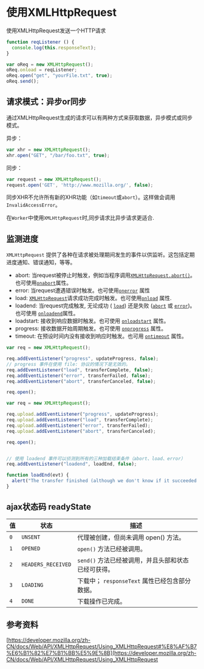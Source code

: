 # 使用XMLHttpRequest

使用XMLHttpRequest发送一个HTTP请求

```javascript
function reqListener () {
  console.log(this.responseText);
}

var oReq = new XMLHttpRequest();
oReq.onload = reqListener;
oReq.open("get", "yourFile.txt", true);
oReq.send();
```

## 请求模式：异步or同步

通过XMLHttpRequest生成的请求可以有两种方式来获取数据，异步模式或同步模式。

异步：

```javascript
var xhr = new XMLHttpRequest();
xhr.open("GET", "/bar/foo.txt", true);
```

同步：

```javascript
var request = new XMLHttpRequest();
request.open('GET', 'http://www.mozilla.org/', false); 
```

同步XHR不允许所有新的XHR功能（如`timeout`或`abort`）。这样做会调用`InvalidAccessError`。

在`Worker`中使用`XMLHttpRequest`时,同步请求比异步请求更适合.

## 监测进度

`XMLHttpRequest` 提供了各种在请求被处理期间发生的事件以供监听。这包括定期进度通知、错误通知，等等。

* abort: 当request被停止时触发，例如当程序调用[`XMLHttpRequest.abort()`](https://developer.mozilla.org/zh-CN/docs/Web/API/XMLHttpRequest/abort)。也可使用[`onabort`](https://developer.mozilla.org/zh-CN/docs/Web/API/XMLHttpRequestEventTarget/onabort)属性。
* error: 当request遭遇错误时触发。也可使用[`onerror`](https://developer.mozilla.org/zh-CN/docs/Web/API/XMLHttpRequestEventTarget/onerror) 属性
* load: [`XMLHttpRequest`](https://developer.mozilla.org/zh-CN/docs/Web/API/XMLHttpRequest)请求成功完成时触发。也可使用[`onload`](https://developer.mozilla.org/zh-CN/docs/Web/API/XMLHttpRequestEventTarget/onload) 属性.
* loadend: 当request完成触发, 无论成功 ( [`load`](https://developer.mozilla.org/zh-CN/docs/Web/API/XMLHttpRequest/load_event)) 还是失败 ([`abort`](https://developer.mozilla.org/zh-CN/docs/Web/API/XMLHttpRequest/abort_event) 或 [`error`](https://developer.mozilla.org/zh-CN/docs/Web/API/XMLHttpRequest/error_event))。也可使用 [`onloadend`](https://developer.mozilla.org/zh-CN/docs/Web/API/XMLHttpRequestEventTarget/onloadend)属性。
* loadstart: 接收到响应数据时触发。也可使用 [`onloadstart`](https://developer.mozilla.org/zh-CN/docs/Web/API/XMLHttpRequestEventTarget/onloadstart) 属性。
* progress: 接收数据开始周期触发。也可使用 [`onprogress`](https://developer.mozilla.org/zh-CN/docs/Web/API/XMLHttpRequestEventTarget/onprogress) 属性。
* timeout: 在预设时间内没有接收到响应时触发。也可用 [`ontimeout`](https://developer.mozilla.org/zh-CN/docs/Web/API/XMLHttpRequestEventTarget/ontimeout) 属性。

```javascript
var req = new XMLHttpRequest();

req.addEventListener("progress", updateProgress, false);
// progress 事件在使用 file: 协议的情况下是无效的。
req.addEventListener("load", transferComplete, false);
req.addEventListener("error", transferFailed, false);
req.addEventListener("abort", transferCanceled, false);

req.open();

var req = new XMLHttpRequest();

req.upload.addEventListener("progress", updateProgress);
req.upload.addEventListener("load", transferComplete);
req.upload.addEventListener("error", transferFailed);
req.upload.addEventListener("abort", transferCanceled);

req.open();


// 使用 loadend 事件可以侦测到所有的三种加载结束条件（abort、load、error）
req.addEventListener("loadend", loadEnd, false);

function loadEnd(evt) {
  alert("The transfer finished (although we don't know if it succeeded or not).");
}
```

## ajax状态码 readyState

| 值   | 状态               | 描述                                                |
| ---- | ------------------ | --------------------------------------------------- |
| `0`  | `UNSENT`           | 代理被创建，但尚未调用 open() 方法。                |
| `1`  | `OPENED`           | `open()` 方法已经被调用。                           |
| `2`  | `HEADERS_RECEIVED` | `send()` 方法已经被调用，并且头部和状态已经可获得。 |
| `3`  | `LOADING`          | 下载中； `responseText` 属性已经包含部分数据。      |
| `4`  | `DONE`             | 下载操作已完成。                                    |



## 参考资料

[https://developer.mozilla.org/zh-CN/docs/Web/API/XMLHttpRequest/Using_XMLHttpRequest#%E8%AF%B7%E6%B1%82%E7%B1%BB%E5%9E%8B](https://developer.mozilla.org/zh-CN/docs/Web/API/XMLHttpRequest/Using_XMLHttpRequest

